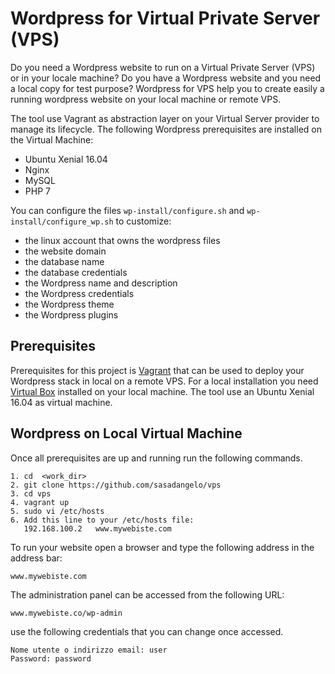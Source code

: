 # Wordpress for Virtual Private Server (VPS)

Do you need a Wordpress website to run on a Virtual Private Server (VPS) or in your locale machine? Do you have a Wordpress website and you need a local copy for test purpose? Wordpress for VPS help you to create easily a running wordpress website on your local machine or remote VPS.

The tool use Vagrant as abstraction layer on your Virtual Server provider to manage its lifecycle. The following Wordpress prerequisites are installed on the Virtual Machine:

- Ubuntu Xenial 16.04
- Nginx
- MySQL
- PHP 7

You can configure the files ```wp-install/configure.sh``` and ```wp-install/configure_wp.sh``` to customize:
- the linux account that owns the wordpress files
- the website domain
- the database name
- the database credentials
- the Wordpress name and description
- the Wordpress credentials
- the Wordpress theme
- the Wordpress plugins

## Prerequisites

Prerequisites for this project is [Vagrant](https://www.vagrantup.com/) that can be used to deploy your Wordpress stack in local on a remote VPS. For a local installation you need [Virtual Box](https://www.virtualbox.org/) installed on your local machine. The tool use an Ubuntu Xenial 16.04 as virtual machine.

## Wordpress on Local Virtual Machine

Once all prerequisites are up and running run the following commands.

```
1. cd  <work_dir>
2. git clone https://github.com/sasadangelo/vps
3. cd vps
4. vagrant up
5. sudo vi /etc/hosts
6. Add this line to your /etc/hosts file:
   192.168.100.2   www.mywebiste.com
```

To run your website open a browser and type the following address in the address bar:

```
www.mywebiste.com
```

The administration panel can be accessed from the following URL:

```
www.mywebiste.co/wp-admin
```

use the following credentials that you can change once accessed.

```
Nome utente o indirizzo email: user
Password: password
```
